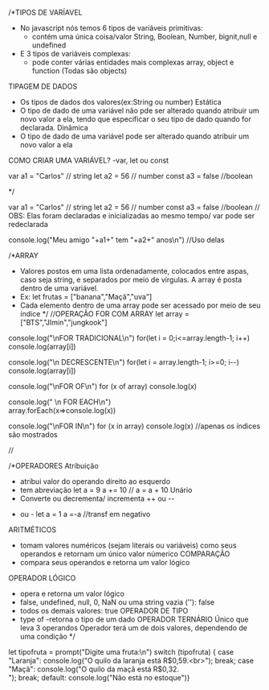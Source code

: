 /*TIPOS DE VARÍAVEL
- No javascript nós temos 6 tipos de variáveis primitivas:
   - contém uma única coisa/valor
   String, Boolean, Number, bignit,null e undefined
- E 3 tipos de variáveis complexas:
   - pode conter várias entidades mais complexas
   array, object e function (Todas são objects)
   
TIPAGEM DE DADOS
- Os tipos de dados dos valores(ex:String ou number)
Estática
- O tipo de dado de uma variável não pde ser alterado quando atribuir um novo valor a ela, tendo que especificar o seu tipo de dado quando for declarada.
Dinâmica
- O tipo de dado de uma variável pode ser alterado quando atribuir um novo valor a ela


 COMO CRIAR UMA VARIÁVEL?
 -var, let ou const
 
 var a1 = "Carlos" // string
let a2 = 56 // number
const a3 = false //boolean

*/

var a1 = "Carlos" // string
let a2 = 56 // number
const a3 = false //boolean
// OBS: Elas foram declaradas e inicializadas ao mesmo tempo/ var pode ser redeclarada

console.log("Meu amigo "+a1+" tem "+a2+" anos\n") //Uso delas


/*ARRAY

- Valores postos em uma lista ordenadamente, colocados entre aspas, caso seja string, e separados por meio de vírgulas. A array é posta dentro de uma variável.
- Ex: let frutas = ["banana","Maçã","uva"]
- Cada elemento dentro de uma array pode ser acessado por meio de seu índice
*/
//OPERAÇÃO FOR COM ARRAY
let array = ["BTS","JImin","jungkook"]

console.log("\nFOR TRADICIONAL\n")
for(let i = 0;i<=array.length-1; i++)
  console.log(array[i])
  
console.log("\n DECRESCENTE\n")
for(let i = array.length-1; i>=0; i--)
 console.log(array[i])

console.log("\nFOR OF\n")
for (x of array)
  console.log(x)
  
console.log(" \n FOR EACH\n")  
array.forEach(x=>console.log(x))

console.log("\nFOR IN\n")
for (x in array)
 console.log(x) //apenas os índices são mostrados
 
 //
 
 /*OPERADORES
 Atribuição
 - atribui valor do operando direito ao esquerdo
 - tem abreviação
 let a = 9
 a += 10 // a = a + 10
 Unário
 - Converte ou decrementa/ incrementa
 ++ ou -- 
 + ou - 
 let a = 1
 a =-a //transf em negativo
 
 ARITMÉTICOS
 - tomam valores numéricos (sejam literais ou variáveis) como seus operandos e retornam um único valor númerico
 COMPARAÇÃO
 - compara seus operandos e retorna um valor lógico
 
 OPERADOR LÓGICO
 - opera e retorna um valor lógico
 - false, undefined, null, 0, NaN ou uma string vazia (''): false
- todos os demais valores: true
OPERADOR DE TIPO
- type of
-retorna o tipo de um dado
OPERADOR TERNÁRIO
Único que leva 3 operandos
Operador terá um de dois valores, dependendo de uma condição
 */
 
let tipofruta = prompt("Digite uma fruta:\n")
switch (tipofruta) {
   case "Laranja":
      console.log("O quilo da laranja está R$0,59.<br>");
      break;
   case "Maçã":
      console.log("O quilo da maçã está R$0,32.<br>");
      break; 
   default:
     console.log("Não está no estoque")}